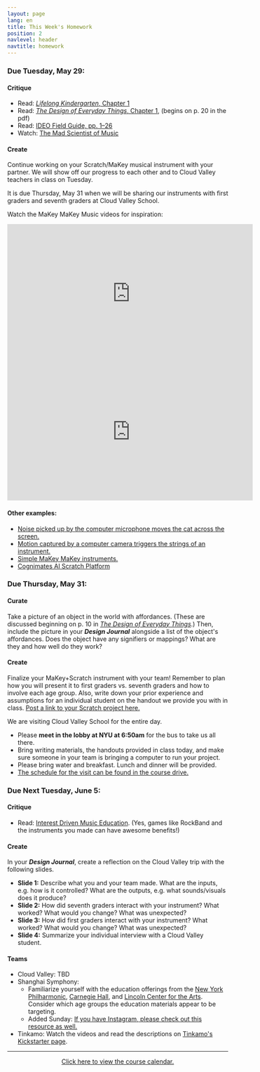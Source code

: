 ```yaml
---
layout: page
lang: en
title: This Week's Homework
position: 2
navlevel: header
navtitle: homework
---
```

### Due Tuesday, May 29:
#### Critique
* Read: [*Lifelong Kindergarten*, Chapter 1](https://drive.google.com/open?id=1T3XMAZ_k5On9gF6o8m2KSqIBtCMLx80_)
* Read: [*The Design of Everyday Things*, Chapter 1](https://drive.google.com/open?id=1RUOBMvSxUY9QhSlO4MmMfIESz_LbzKaH), (begins on p. 20 in the pdf)
* Read: [IDEO Field Guide, pp. 1–26](https://drive.google.com/open?id=1sRnx_Wmyi7MgkJY4VkEiR-4W_DHxqtRS)
* Watch: [The Mad Scientist of Music](https://www.ted.com/talks/mark_applebaum_the_mad_scientist_of_music)

#### Create
Continue working on your Scratch/MaKey musical instrument with your partner. We will show off our progress to each other and to Cloud Valley teachers in class on Tuesday.

It is due Thursday, May 31 when we will be sharing our instruments with first graders and seventh graders at Cloud Valley School.

Watch the MaKey MaKey Music videos for inspiration:

<iframe width="560" height="315" src="https://www.youtube.com/embed/wkPt9MYqDW0" frameborder="0" allow="autoplay; encrypted-media" allowfullscreen></iframe>

<iframe width="560" height="315" src="https://www.youtube.com/embed/STHZ2FFKYBs" frameborder="0" allow="autoplay; encrypted-media" allowfullscreen></iframe>

#### Other examples:
* [Noise picked up by the computer microphone moves the cat across the screen.](https://scratch.mit.edu/projects/573350/)
* [Motion captured by a computer camera triggers the strings of an instrument.](https://scratch.mit.edu/projects/10040683/)
* [Simple MaKey MaKey instruments.](http://tinyurl.com/makeymakeyscratchmusic)
* [Cognimates AI Scratch Platform](https://mitmedialab.github.io/cognimates-website/about/)

### Due Thursday, May 31:
#### Curate
Take a picture of an object in the world with affordances. (These are discussed beginning on p. 10 in [*The Design of Everyday Things*](https://drive.google.com/open?id=1RUOBMvSxUY9QhSlO4MmMfIESz_LbzKaH).) Then, include the picture in your ***Design Journal*** alongside a list of the object's affordances. Does the object have any signifiers or mappings? What are they and how well do they work?

#### Create
Finalize your MaKey+Scratch instrument with your team! Remember to plan how you will present it to first graders vs. seventh graders and how to involve each age group. Also, write down your prior experience and assumptions for an individual student on the handout we provide you with in class. [Post a link to your Scratch project here.](https://docs.google.com/spreadsheets/d/1yppuzT51VB6pmNCGvrmwqNyU4vAHZoaEHIhGcESEJYc/edit?usp=sharing)

We are visiting Cloud Valley School for the entire day.
* Please **meet in the lobby at NYU at 6:50am** for the bus to take us all there.
* Bring writing materials, the handouts provided in class today, and make sure someone in your team is bringing a computer to run your project.
* Please bring water and breakfast. Lunch and dinner will be provided.
* [The schedule for the visit can be found in the course drive.](https://drive.google.com/open?id=1YtA3c1THqW6fBna2fNxYLi4ygty1Uv28)

### Due Next Tuesday, June 5:
#### Critique
* Read: [Interest Driven Music Education](https://drive.google.com/open?id=1-48yT32wSb3rI_AuayWQ2FhmWdO8C1Kv). (Yes, games like RockBand and the instruments you made can have awesome benefits!)

#### Create
In your ***Design Journal***, create a reflection on the Cloud Valley trip with the following slides.
* **Slide 1:** Describe what you and your team made. What are the inputs, e.g. how is it controlled? What are the outputs, e.g. what sounds/visuals does it produce?
* **Slide 2:** How did seventh graders interact with your instrument? What worked? What would you change? What was unexpected?
* **Slide 3:** How did first graders interact with your instrument? What worked? What would you change? What was unexpected?
* **Slide 4:** Summarize your individual interview with a Cloud Valley student.

#### Teams
* Cloud Valley: TBD
* Shanghai Symphony:
  * Familiarize yourself with the education offerings from the [New York Philharmonic](https://nyphil.org), [Carnegie Hall](https://www.carnegiehall.org), and [Lincoln Center for the Arts](http://www.lincolncenter.org). Consider which age groups the education materials appear to be targeting.
  * Added Sunday: [If you have Instagram, please check out this resource as well.](https://www.instagram.com/stories/highlights/17873612905242611/?hl=en)
* Tinkamo: Watch the videos and read the descriptions on [Tinkamo's Kickstarter page](https://www.kickstarter.com/projects/44540085/tinkamo-smart-building-blocks-for-future-creators).

***
<center><a href='https://docs.google.com/spreadsheets/d/1VG1K4f6eRtQaxqVSOX7DTNqgoiA7TVCsjpQANqhlb4s/edit?usp=sharing' target="_blank">Click here to view the course calendar.</a></center>
